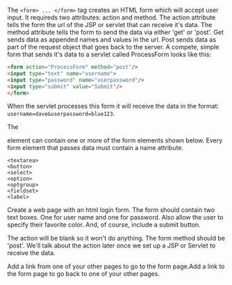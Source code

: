 <!--djw:done-->
The ```<form> ... </form>``` tag creates an HTML form which will accept user input. It requireds two attributes: action and method. The action attribute tells the form the url of the JSP or servlet that can receive it's data. The method attribute tells the form to send the data via either 'get' or 'post'. Get sends data as appended names and values in the url. Post sends data as part of the request object that goes back to the server.
A compete, simple form that sends it's data to a servlet called ProcessForm looks like this: 

```html
<form action="ProcessForm" method="post"/>
<input type="text" name="username">
<input type="password" name="userpassword"/>
<input type="submit" value="Submit"/>
</form>
```
When the servlet processes this form it will receive the data in the format:<br/>
```username=dave&userpassword=blue123```.

The <form> element can contain one or more of the form elements shown below. Every form element that passes data must contain a name attribute. 
```<input>
<textarea>
<button>
<select>
<option>
<optgroup>
<fieldset>
<label>
```

Create a web page with an html login form. The form should contain two text boxes. One for user name and one for password. Also allow the user to specify their favorite color. And, of course, include a submit button.

The action will be blank so it won't do anything. The form method should be 'post'. We'll talk about the action later once we set up a JSP or Servlet to receive the data.

Add a link from one of your other pages to go to the form page.Add a link to the form page to go back to one of your other pages. 

